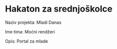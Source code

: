# Hakaton za srednjoškolce

Naziv projekta: Mladi Danas

Ime tima: Moćni rendžeri

Opis: Portal za mlade
